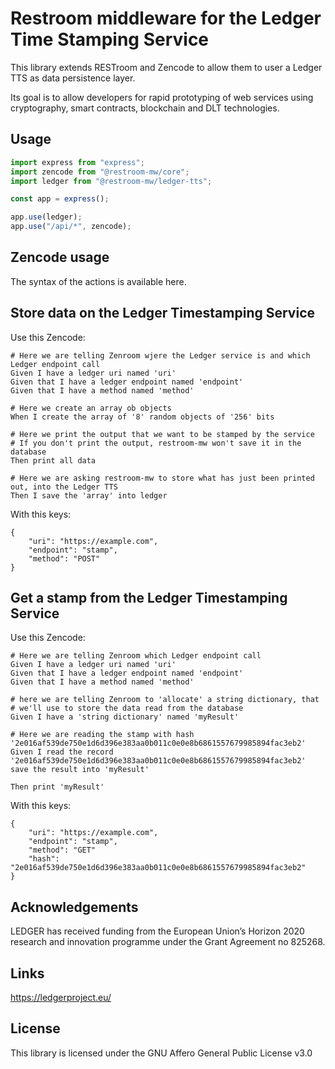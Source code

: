# Restroom middleware for the Ledger Time Stamping Service

This library extends RESTroom and Zencode to allow them to user a Ledger TTS as data persistence layer.

Its goal is to allow developers for rapid prototyping of web services using cryptography, smart contracts, blockchain and DLT technologies.

## Usage


``` javascript
import express from "express";
import zencode from "@restroom-mw/core";
import ledger from "@restroom-mw/ledger-tts";

const app = express();

app.use(ledger);
app.use("/api/*", zencode);
```

## Zencode usage

The syntax of the actions is available here.

## Store data on the Ledger Timestamping Service

Use this Zencode:

```
# Here we are telling Zenroom wjere the Ledger service is and which Ledger endpoint call 
Given I have a ledger uri named 'uri'
Given that I have a ledger endpoint named 'endpoint'
Given that I have a method named 'method'

# Here we create an array ob objects
When I create the array of '8' random objects of '256' bits

# Here we print the output that we want to be stamped by the service
# If you don't print the output, restroom-mw won't save it in the database
Then print all data

# Here we are asking restroom-mw to store what has just been printed out, into the Ledger TTS
Then I save the 'array' into ledger
```

With this keys:

```
{
    "uri": "https://example.com",
    "endpoint": "stamp",
    "method": "POST"
}
```

## Get a stamp from the Ledger Timestamping Service

Use this Zencode:

```
# Here we are telling Zenroom which Ledger endpoint call 
Given I have a ledger uri named 'uri'
Given that I have a ledger endpoint named 'endpoint'
Given that I have a method named 'method'

# here we are telling Zenroom to 'allocate' a string dictionary, that 
# we'll use to store the data read from the database
Given I have a 'string dictionary' named 'myResult'

# Here we are reading the stamp with hash '2e016af539de750e1d6d396e383aa0b011c0e0e8b6861557679985894fac3eb2'
Given I read the record '2e016af539de750e1d6d396e383aa0b011c0e0e8b6861557679985894fac3eb2' save the result into 'myResult'

Then print 'myResult'
```

With this keys:

```
{
    "uri": "https://example.com",
    "endpoint": "stamp",
    "method": "GET"
    "hash": "2e016af539de750e1d6d396e383aa0b011c0e0e8b6861557679985894fac3eb2"
}
```


## Acknowledgements

LEDGER has received funding from the European Union’s Horizon 2020 research and innovation programme under the Grant Agreement no 825268.

## Links

https://ledgerproject.eu/

## License

This library is licensed under the GNU Affero General Public License v3.0